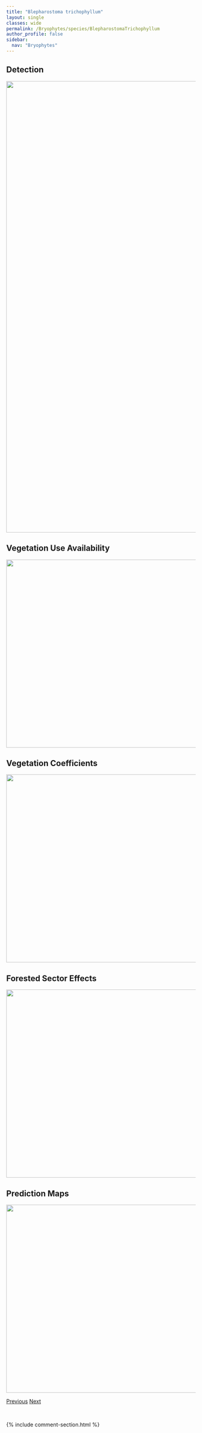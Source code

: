 ```yaml
---
title: "Blepharostoma trichophyllum"
layout: single
classes: wide
permalink: /Bryophytes/species/BlepharostomaTrichophyllum
author_profile: false
sidebar:
  nav: "Bryophytes"
---
```


<h2>Detection</h2>

<a href="https://drive.google.com/uc?export=view&id=1GmHYDRCuKXJXk3IdMdpQuZ8ScFV2LZeV">
<img src="https://drive.google.com/uc?export=view&id=1GmHYDRCuKXJXk3IdMdpQuZ8ScFV2LZeV" height = "1200" width = "800">
</a>


<h2>Vegetation Use Availability</h2>

<a href="https://drive.google.com/uc?export=view&id=17uE0z2OnQRJGsfRU-XfEvznx4Udc3pLp">
<img src="https://drive.google.com/uc?export=view&id=17uE0z2OnQRJGsfRU-XfEvznx4Udc3pLp" height = "500" width = "1000">
</a>


<h2>Vegetation Coefficients</h2>

<a href="https://drive.google.com/uc?export=view&id=1KdXBs6YAK4DsgHJEs_0QRAs6aI11q4ni">
<img src="https://drive.google.com/uc?export=view&id=1KdXBs6YAK4DsgHJEs_0QRAs6aI11q4ni" height = "500" width = "1000">
</a>


<h2>Forested Sector Effects</h2>

<a href="https://drive.google.com/uc?export=view&id=1GFO1mrmgBsoxRAQgFVPveGDlmTuroO0k">
<img src="https://drive.google.com/uc?export=view&id=1GFO1mrmgBsoxRAQgFVPveGDlmTuroO0k" height = "500" width = "1000">
</a>


<h2>Prediction Maps</h2>

<a href="https://drive.google.com/uc?export=view&id=1R3Jh9S3g5AwB3esyVDOyRdZSHwoOi0wW">
<img src="https://drive.google.com/uc?export=view&id=1R3Jh9S3g5AwB3esyVDOyRdZSHwoOi0wW" height = "500" width = "1000">
</a>


<a href="/DevelopmentWebsite/Bryophytes/species/PtilidiumCiliare" class="pagination--pager" title="Ptilidium ciliare">Previous</a> <a href="/DevelopmentWebsite/Bryophytes/species/LeptodictyumRiparium" class="pagination--pager" title="Leptodictyum riparium">Next</a>

<p>&nbsp;</p>

{% include comment-section.html %}

